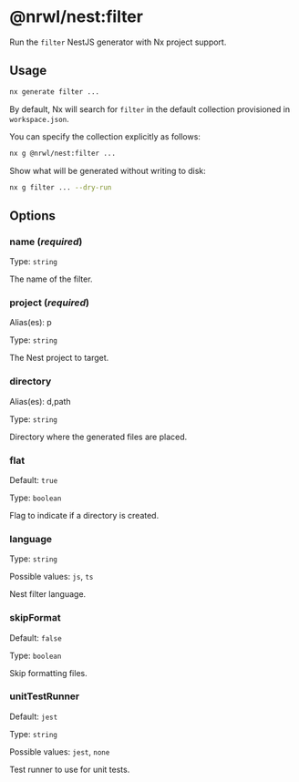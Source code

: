 # @nrwl/nest:filter

Run the `filter` NestJS generator with Nx project support.

## Usage

```bash
nx generate filter ...
```

By default, Nx will search for `filter` in the default collection provisioned in `workspace.json`.

You can specify the collection explicitly as follows:

```bash
nx g @nrwl/nest:filter ...
```

Show what will be generated without writing to disk:

```bash
nx g filter ... --dry-run
```

## Options

### name (_**required**_)

Type: `string`

The name of the filter.

### project (_**required**_)

Alias(es): p

Type: `string`

The Nest project to target.

### directory

Alias(es): d,path

Type: `string`

Directory where the generated files are placed.

### flat

Default: `true`

Type: `boolean`

Flag to indicate if a directory is created.

### language

Type: `string`

Possible values: `js`, `ts`

Nest filter language.

### skipFormat

Default: `false`

Type: `boolean`

Skip formatting files.

### unitTestRunner

Default: `jest`

Type: `string`

Possible values: `jest`, `none`

Test runner to use for unit tests.
